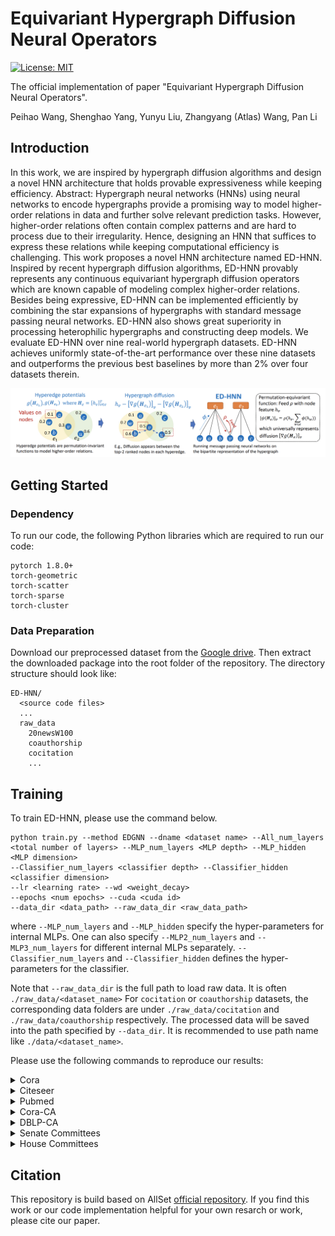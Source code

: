 # Equivariant Hypergraph Diffusion Neural Operators

[![License: MIT](https://img.shields.io/badge/License-MIT-green.svg)](https://opensource.org/licenses/MIT)

The official implementation of paper "Equivariant Hypergraph Diffusion Neural Operators".

Peihao Wang, Shenghao Yang, Yunyu Liu, Zhangyang (Atlas) Wang, Pan Li

## Introduction

In this work, we are inspired by hypergraph diffusion algorithms and design a novel HNN architecture that holds provable expressiveness while keeping efficiency. 
Abstract: Hypergraph neural networks (HNNs) using neural networks to encode hypergraphs provide a promising way to model higher-order relations in data and further solve relevant prediction tasks. However, higher-order relations often contain complex patterns and are hard to process due to their irregularity. Hence, designing an HNN that suffices to express these relations while keeping computational efficiency is challenging. This work proposes a novel HNN architecture named ED-HNN. Inspired by recent hypergraph diffusion algorithms, ED-HNN provably represents any continuous equivariant hypergraph diffusion operators which are known capable of modeling complex higher-order relations. Besides being expressive, ED-HNN can be implemented efficiently by combining the star expansions of hypergraphs with standard message passing neural networks. ED-HNN also shows great superiority in processing heterophilic hypergraphs and constructing deep models. We evaluate ED-HNN over nine real-world hypergraph datasets. ED-HNN achieves uniformly state-of-the-art performance over these nine datasets and outperforms the previous best baselines by more than 2% over four datasets therein.

![](figures/teaser.png)

## Getting Started

### Dependency

To run our code, the following Python libraries which are required to run our code:

```
pytorch 1.8.0+
torch-geometric
torch-scatter
torch-sparse
torch-cluster
```

### Data Preparation

Download our preprocessed dataset from the [Google drive](https://drive.google.com/file/d/15MGgiJ8IDczHyrYbzdJHcenHPpA53gO5/view?usp=sharing).
Then extract the downloaded package into the root folder of the repository. The directory structure should look like:
```
ED-HNN/
  <source code files>
  ...
  raw_data
    20newsW100
    coauthorship
    cocitation
    ...
```

## Training

To train ED-HNN, please use the command below.
```
python train.py --method EDGNN --dname <dataset name> --All_num_layers <total number of layers> --MLP_num_layers <MLP depth> --MLP_hidden <MLP dimension>
--Classifier_num_layers <classifier depth> --Classifier_hidden <classifier dimension>
--lr <learning rate> --wd <weight_decay>
--epochs <num epochs> --cuda <cuda id>
--data_dir <data_path> --raw_data_dir <raw_data_path>
```
where `--MLP_num_layers` and `--MLP_hidden` specify the hyper-parameters for internal MLPs. One can also specify `--MLP2_num_layers` and `--MLP3_num_layers` for different internal MLPs separately. `--Classifier_num_layers` and `--Classifier_hidden` defines the hyper-parameters for the classifier.

Note that `--raw_data_dir` is the full path to load raw data. It is often `./raw_data/<dataset_name>` For `cocitation` or `coauthorship` datasets, the corresponding data folders are under `./raw_data/cocitation` and `./raw_data/coauthorship` respectively. The processed data will be saved into the path specified by `--data_dir`. It is recommended to use path name like `./data/<dataset_name>`.

Please use the following commands to reproduce our results:

<details>

<summary>Cora</summary>

```
python train.py --method EDGNN --dname cora --All_num_layers 1 --MLP_num_layers 0 --MLP2_num_layers 0 
--MLP3_num_layers 1 --Classifier_num_layers 1 --MLP_hidden 256 --Classifier_hidden 256 --aggregate mean
--restart_alpha 0.0 --lr 0.001 --wd 0 --epochs 500 --runs 10
--cuda <cuda_id> --data_dir <data_path> --raw_data_dir <raw_data_path> 
```

</details>

<details>

<summary>Citeseer</summary>

```
python train.py --method EDGNN --dname citeseer --All_num_layers 1 --MLP_num_layers 0 --MLP2_num_layers 0
--MLP3_num_layers 1 --Classifier_num_layers 1 --MLP_hidden 256 --Classifier_hidden 256 --aggregate mean 
--restart_alpha 0.0 --lr 0.001 --wd 0 --epochs 500 --runs 10
--cuda <cuda_id> --data_dir <data_path> --raw_data_dir <raw_data_path>
```

</details>


<details>

<summary>Pubmed</summary>

```
python train.py --method EDGNN --dname pubmed --All_num_layers 8 --MLP_num_layers 2 --MLP2_num_layers 2
--MLP3_num_layers 2 --Classifier_num_layers 2 --MLP_hidden 512 --Classifier_hidden 256 --normalization None --aggregate mean
--restart_alpha 0.5 --lr 0.001 --wd 0 --epochs 500 --runs 10s
--cuda <cuda_id> --data_dir <data_path> --raw_data_dir <raw_data_path>
```

</details>


<details>

<summary>Cora-CA</summary>

```
python train.py --method EDGNN --dname coauthor_cora --All_num_layers 1 --MLP_num_layers 0 --MLP2_num_layers 0
--MLP3_num_layers 1 --Classifier_num_layers 2 --MLP_hidden 128 --Classifier_hidden 96 --aggregate mean 
--restart_alpha 0.0 --lr 0.001 --wd 0 --epochs 500 --runs 10
--cuda <cuda_id> --data_dir <data_path> --raw_data_dir <raw_data_path>
```

</details>

<details>

<summary>DBLP-CA</summary>

```
python train.py --method EDGNN --dname coauthor_dblp --All_num_layers 1 --MLP_num_layers 0 --MLP2_num_layers 0
--MLP3_num_layers 1 --Classifier_num_layers 2 --MLP_hidden 128 --Classifier_hidden 96 --aggregate mean
--restart_alpha 0.0 --lr 0.001 --wd 0 --epochs 500 --runs 10
--cuda <cuda_id> --data_dir <data_path> --raw_data_dir <raw_data_path>
```

</details>


<details>

<summary>Senate Committees</summary>

```
python train.py --method EDGNN --dname senate-committees-100 --All_num_layers 8 --MLP_num_layers 2 --MLP2_num_layers 2
--MLP3_num_layers 2 --Classifier_num_layers 2 --MLP_hidden 512 --Classifier_hidden 256 --aggregate mean 
--restart_alpha 0.5 --lr 0.001 --wd 0 --epochs 500 --runs 10 --feature_noise 1.0
--cuda <cuda_id> --data_dir <data_path> --raw_data_dir <raw_data_path>
```

</details>

<details>

<summary>House Committees</summary>

```
python train.py --method EDGNN --dname house-committees-100 --All_num_layers 8 --MLP_num_layers 2 --MLP2_num_layers 2
--MLP3_num_layers 2 --Classifier_num_layers 1 --MLP_hidden 256 --Classifier_hidden 128 --aggregate mean 
--restart_alpha 0.5 --lr 0.001 --wd 0 --epochs 500 --runs 10 --feature_noise 1.0
--cuda <cuda_id> --data_dir <data_path> --raw_data_dir <raw_data_path>
```

</details>

## Citation

This repository is build based on AllSet [official repository](https://github.com/jianhao2016/AllSet).
If you find this work or our code implementation helpful for your own resarch or work, please cite our paper.
```
```
